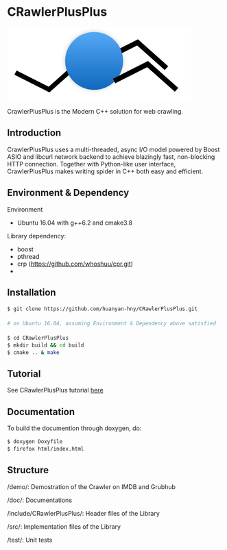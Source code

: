 # CRawlerPlusPlus

<img align="center" src="doc/logo.png">

CrawlerPlusPlus is the Modern C++ solution for web crawling. 

## Introduction

CrawlerPlusPlus uses a multi-threaded, async I/O model powered by Boost ASIO and libcurl network backend to achieve blazingly fast, non-blocking HTTP connection. Together with Python-like user interface, CrawlerPlusPlus makes writing spider in C++ both easy and efficient.

## Environment & Dependency

Environment

- Ubuntu 16.04 with g++6.2 and cmake3.8

Library dependency: 

- boost
- pthread
- crp (https://github.com/whoshuu/cpr.git)
- 

## Installation
```bash
$ git clone https://github.com/huanyan-hny/CRawlerPlusPlus.git

# on Ubuntu 16.04, assuming Environment & Dependency above satisfied

$ cd CRawlerPlusPlus
$ mkdir build && cd build 
$ cmake .. & make
```

## Tutorial

See CRawlerPlusPlus tutorial [here](doc/Tutorial.md)

## Documentation

To build the documention through doxygen, do:

```bash
$ doxygen Doxyfile
$ firefox html/index.html
```
## Structure

/demo/: Demostration of the Crawler on IMDB and Grubhub

/doc/: Documentations

/include/CRawlerPlusPlus/: Header files of the Library

/src/: Implementation files of the Library

/test/: Unit tests